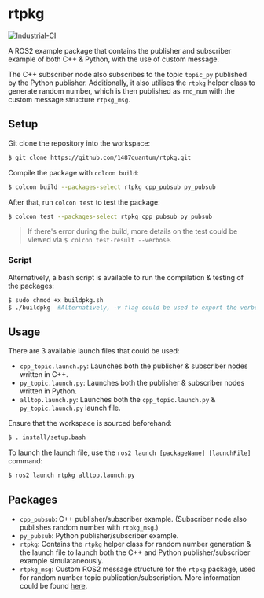 # rtpkg

[![Industrial-CI](https://img.shields.io/github/workflow/status/1487quantum/rtpkg/Industrial-CI?logo=github&style=flat-square)](https://github.com/1487quantum/rtpkg/actions/workflows/gh-action.yml)

A ROS2 example package that contains the publisher and subscriber example of both C++ & Python, with the use of custom message. 

The C++ subscriber node also subscribes to the topic `topic_py` published by the Python publisher. Additionally, it also utilises the `rtpkg` helper class to generate random number, which is then published as `rnd_num` with the custom message structure `rtpkg_msg`.

## Setup

Git clone the repository into the workspace:

```bash
$ git clone https://github.com/1487quantum/rtpkg.git
```

Compile the package with `colcon build`:

```bash
$ colcon build --packages-select rtpkg cpp_pubsub py_pubsub
```

After that, run `colcon test` to test the package:

```bash
$ colcon test --packages-select rtpkg cpp_pubsub py_pubsub
```

> If there's error during the build, more details on the test could be viewed via `$ colcon test-result --verbose`.

### Script

Alternatively, a bash script is available to run the compilation & testing of the packages:

```bash
$ sudo chmod +x buildpkg.sh
$ ./buildpkg  #Alternatively, -v flag could be used to export the verbose output of the test result
```



## Usage

There are 3 available launch files that could be used:

- `cpp_topic.launch.py`: Launches both the publisher & subscriber nodes written in C++.
- `py_topic.launch.py`: Launches both the publisher & subscriber nodes written in Python.
- `alltop.launch.py`: Launches both the `cpp_topic.launch.py` & `py_topic.launch.py` launch file.

Ensure that the workspace is sourced beforehand:

```bash
$ . install/setup.bash
```

To launch the launch file, use the `ros2 launch [packageName] [launchFile]` command:

```bash
$ ros2 launch rtpkg alltop.launch.py
```



## Packages

- `cpp_pubsub`: C++ publisher/subscriber example. (Subscriber node also publishes random number with `rtpkg_msg`.)
- `py_pubsub`: Python publisher/subscriber example.
- `rtpkg`: Contains the `rtpkg` helper class for random number generation & the launch file to launch both the C++ and Python publisher/subscriber example simulataneously. 
- `rtpkg_msg`: Custom ROS2 message structure for the `rtpkg` package, used for random number topic publication/subscription. More information could be found [here](rtpkg_msg/README.md).
